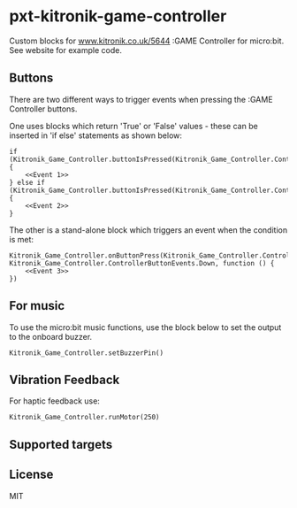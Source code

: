 # pxt-kitronik-game-controller

Custom blocks for www.kitronik.co.uk/5644 :GAME Controller for micro:bit. 
See website for example code.

## Buttons
There are two different ways to trigger events when pressing the :GAME Controller buttons.

One uses blocks which return 'True' or 'False' values - these can be inserted in 'if else' statements as shown below:

```blocks
if (Kitronik_Game_Controller.buttonIsPressed(Kitronik_Game_Controller.ControllerButtonPins.Fire1)) {
    <<Event 1>>
} else if (Kitronik_Game_Controller.buttonIsPressed(Kitronik_Game_Controller.ControllerButtonPins.Fire2)) {
    <<Event 2>>
}
```

The other is a stand-alone block which triggers an event when the condition is met:

```blocks
Kitronik_Game_Controller.onButtonPress(Kitronik_Game_Controller.ControllerButtonPins.Left, Kitronik_Game_Controller.ControllerButtonEvents.Down, function () {
    <<Event 3>>
})
```

## For music
To use the micro:bit music functions, use the block below to set the output to the onboard buzzer.

```blocks 
Kitronik_Game_Controller.setBuzzerPin()
```
## Vibration Feedback
For haptic feedback use:

```blocks
Kitronik_Game_Controller.runMotor(250)
```

## Supported targets


## License

MIT
